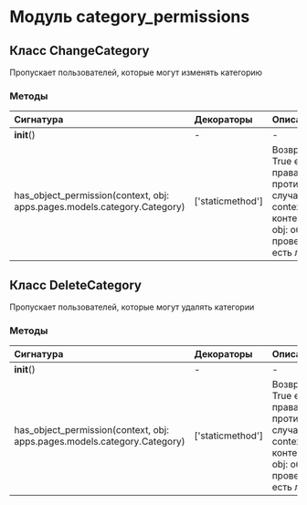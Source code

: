 # Модуль category_permissions



## Класс ChangeCategory

Пропускает пользователей, которые могут изменять категорию

### Методы

| Сигнатура                                                                | Декораторы       | Описание                                                                                                                                |
| :----------------------------------------------------------------------- | :--------------- | :-------------------------------------------------------------------------------------------------------------------------------------- |
| __init__()                                                               | -                | -                                                                                                                                       |
| has_object_permission(context, obj: apps.pages.models.category.Category) | ['staticmethod'] | Возвращает True если есть права, False в противном случае.:param context: контекст:param obj: объект для проверки:return: есть ли права |

## Класс DeleteCategory

Пропускает пользователей, которые могут удалять категории

### Методы

| Сигнатура                                                                | Декораторы       | Описание                                                                                                                                |
| :----------------------------------------------------------------------- | :--------------- | :-------------------------------------------------------------------------------------------------------------------------------------- |
| __init__()                                                               | -                | -                                                                                                                                       |
| has_object_permission(context, obj: apps.pages.models.category.Category) | ['staticmethod'] | Возвращает True если есть права, False в противном случае.:param context: контекст:param obj: объект для проверки:return: есть ли права |